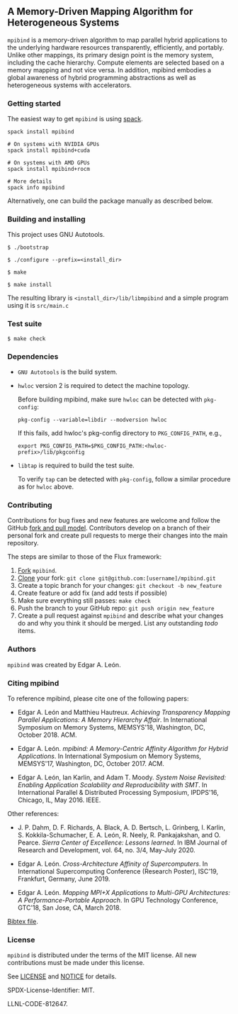 ## A Memory-Driven Mapping Algorithm for Heterogeneous Systems

`mpibind` is a memory-driven algorithm to map parallel hybrid
applications to the underlying hardware resources transparently,
efficiently, and portably. Unlike other mappings, its primary design point
is the memory system, including the cache hierarchy. Compute elements
are selected based on a memory mapping and not vice versa. In
addition, mpibind embodies a global awareness of hybrid programming
abstractions as well as heterogeneous systems with accelerators.

### Getting started 

The easiest way to get `mpibind` is using
[spack](https://github.com/spack/spack).  

```
spack install mpibind

# On systems with NVIDIA GPUs
spack install mpibind+cuda

# On systems with AMD GPUs
spack install mpibind+rocm

# More details
spack info mpibind
```

Alternatively, one can build the package manually as described below. 

### Building and installing 

This project uses GNU Autotools.

```
$ ./bootstrap

$ ./configure --prefix=<install_dir>

$ make

$ make install
```

The resulting library is `<install_dir>/lib/libmpibind` and a simple program using it is `src/main.c`


### Test suite 

```
$ make check
```

### Dependencies 

* `GNU Autotools` is the build system. 

* `hwloc` version 2 is required to detect the machine topology.

  Before building mpibind, make sure `hwloc` can be detected with `pkg-config`:
  ```
  pkg-config --variable=libdir --modversion hwloc
  ```
  If this fails, add hwloc's pkg-config directory to `PKG_CONFIG_PATH`, e.g.,
  ```
  export PKG_CONFIG_PATH=$PKG_CONFIG_PATH:<hwloc-prefix>/lib/pkgconfig
  ```

* `libtap` is required to build the test suite.

  To verify `tap` can be detected with `pkg-config`, follow a
  similar procedure as for `hwloc` above. 


### Contributing

Contributions for bug fixes and new features are welcome and follow
the GitHub
[fork and pull model](https://docs.github.com/en/github/collaborating-with-issues-and-pull-requests/about-collaborative-development-models).
Contributors develop on a branch of their personal fork and create
pull requests to merge their changes into the main repository. 

The steps are similar to those of the Flux framework:

1. [Fork](https://help.github.com/en/github/getting-started-with-github/fork-a-repo) `mpibind`.
2. [Clone](https://help.github.com/en/github/getting-started-with-github/fork-a-repo#keep-your-fork-synced)
your fork: `git clone git@github.com:[username]/mpibind.git`
3. Create a topic branch for your changes: `git checkout -b new_feature`
4. Create feature or add fix (and add tests if possible)
5. Make sure everything still passes: `make check`
6. Push the branch to your GitHub repo: `git push origin new_feature`
7. Create a pull request against `mpibind` and describe what your
changes do and why you think it should be merged. List any
outstanding *todo* items. 


### Authors

`mpibind` was created by Edgar A. León.

### Citing mpibind

To reference mpibind, please cite one of the
following papers:

* Edgar A. León and Matthieu Hautreux. *Achieving Transparency Mapping
  Parallel Applications: A Memory Hierarchy Affair*. In International
  Symposium on Memory Systems, MEMSYS'18, Washington, DC,
  October 2018. ACM. 

* Edgar A. León. *mpibind: A Memory-Centric Affinity Algorithm for
  Hybrid Applications*. In International Symposium on Memory Systems,
  MEMSYS'17, Washington, DC, October 2017. ACM.

* Edgar A. León, Ian Karlin, and Adam T. Moody. *System Noise
  Revisited: Enabling Application Scalability and Reproducibility with
  SMT*. In International Parallel & Distributed Processing Symposium,
  IPDPS'16, Chicago, IL, May 2016. IEEE.
  
Other references: 

* J. P. Dahm, D. F. Richards, A. Black, A. D. Bertsch, L. Grinberg, I. Karlin, S. Kokkila-Schumacher, E. A. León, R. Neely, R. Pankajakshan, and O. Pearce. *Sierra Center of Excellence: Lessons learned*. In IBM Journal of Research and Development, vol. 64, no. 3/4, May-July 2020.

* Edgar A. León. *Cross-Architecture Affinity of Supercomputers*. In International Supercomputing Conference (Research Poster), ISC’19, Frankfurt, Germany, June 2019. 

* Edgar A. León. *Mapping MPI+X Applications to Multi-GPU
  Architectures: A Performance-Portable Approach*. In GPU Technology
  Conference, GTC'18, San Jose, CA, March 2018. 
  

[Bibtex file](doc/mpibind.bib). 


### License

`mpibind` is distributed under the terms of the MIT license. All new
contributions must be made under this license. 

See [LICENSE](LICENSE) and [NOTICE](NOTICE) for details.

SPDX-License-Identifier: MIT.

LLNL-CODE-812647.
